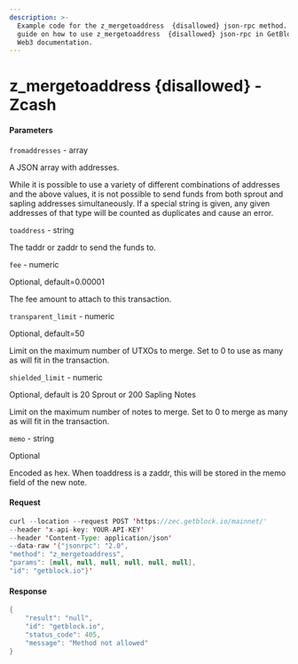 ```yaml
---
description: >-
  Example code for the z_mergetoaddress  {disallowed} json-rpc method. Сomplete
  guide on how to use z_mergetoaddress  {disallowed} json-rpc in GetBlock.io
  Web3 documentation.
---
```


# z\_mergetoaddress {disallowed} - Zcash

#### Parameters

`fromaddresses` - array

A JSON array with addresses.

While it is possible to use a variety of different combinations of addresses and the above values, it is not possible to send funds from both sprout and sapling addresses simultaneously. If a special string is given, any given addresses of that type will be counted as duplicates and cause an error.

`toaddress` - string

The taddr or zaddr to send the funds to.

`fee` - numeric

Optional, default=0.00001

The fee amount to attach to this transaction.

`transparent_limit` - numeric

Optional, default=50

Limit on the maximum number of UTXOs to merge. Set to 0 to use as many as will fit in the transaction.

`shielded_limit` - numeric

Optional, default is 20 Sprout or 200 Sapling Notes

Limit on the maximum number of notes to merge. Set to 0 to merge as many as will fit in the transaction.

`memo` - string

Optional

Encoded as hex. When toaddress is a zaddr, this will be stored in the memo field of the new note.

#### Request

```java
curl --location --request POST 'https://zec.getblock.io/mainnet/' 
--header 'x-api-key: YOUR-API-KEY' 
--header 'Content-Type: application/json' 
--data-raw '{"jsonrpc": "2.0",
"method": "z_mergetoaddress",
"params": [null, null, null, null, null, null],
"id": "getblock.io"}'
```

#### Response

```java
{
    "result": "null",
    "id": "getblock.io",
    "status_code": 405,
    "message": "Method not allowed"
}
```
